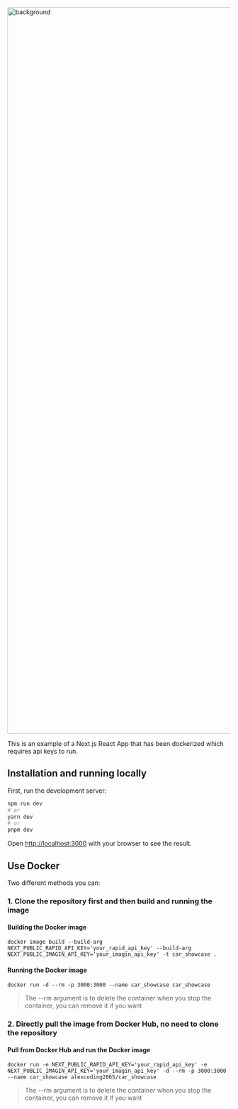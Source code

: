 <img width="1639" alt="background" src="https://github.com/alexCoding42/car_showcase/assets/56698920/22ce3878-29cc-4c31-b073-ffa5ab2f9d3f">

This is an example of a Next.js React App that has been dockerized which requires api keys to run.

## Installation and running locally

First, run the development server:

```bash
npm run dev
# or
yarn dev
# or
pnpm dev
```

Open [http://localhost:3000](http://localhost:3000) with your browser to see the result.

## Use Docker

Two different methods you can:

### 1. Clone the repository first and then build and running the image

#### Building the Docker image

```
docker image build --build-arg NEXT_PUBLIC_RAPID_API_KEY='your_rapid_api_key' --build-arg NEXT_PUBLIC_IMAGIN_API_KEY='your_imagin_api_key' -t car_showcase .
```

#### Running the Docker image

```
docker run -d --rm -p 3000:3000 --name car_showcase car_showcase
```

> The --rm argument is to delete the container when you stop the container, you can remove it if you want

### 2. Directly pull the image from Docker Hub, no need to clone the repository

#### Pull from Docker Hub and run the Docker image

```
docker run -e NEXT_PUBLIC_RAPID_API_KEY='your_rapid_api_key' -e NEXT_PUBLIC_IMAGIN_API_KEY='your_imagin_api_key' -d --rm -p 3000:3000 --name car_showcase alexcoding2065/car_showcase
```

> The --rm argument is to delete the container when you stop the container, you can remove it if you want
